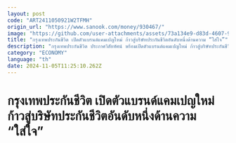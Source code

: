 ```yaml
---
layout: post
code: "ART2411050921W2TFMH"
origin_url: "https://www.sanook.com/money/930467/"
image: "https://github.com/user-attachments/assets/73a134e9-d83d-4607-9abe-7eeb49712b52"
title: "กรุงเทพประกันชีวิต เปิดตัวแบรนด์แคมเปญใหม่ ก้าวสู่บริษัทประกันชีวิตอันดับหนึ่งด้านความ “ใส่ใจ”"
description: "กรุงเทพประกันชีวิต ประกาศวิสัยทัศน์ พร้อมเปิดตัวแบรนด์แคมเปญใหม่ ก้าวสู่บริษัทประกันชีวิตอันดับหนึ่งด้านความ “ใส่ใจ”"
category: "ECONOMY"
language: "th"
date: 2024-11-05T11:25:10.262Z
---
```


# กรุงเทพประกันชีวิต เปิดตัวแบรนด์แคมเปญใหม่ ก้าวสู่บริษัทประกันชีวิตอันดับหนึ่งด้านความ “ใส่ใจ”